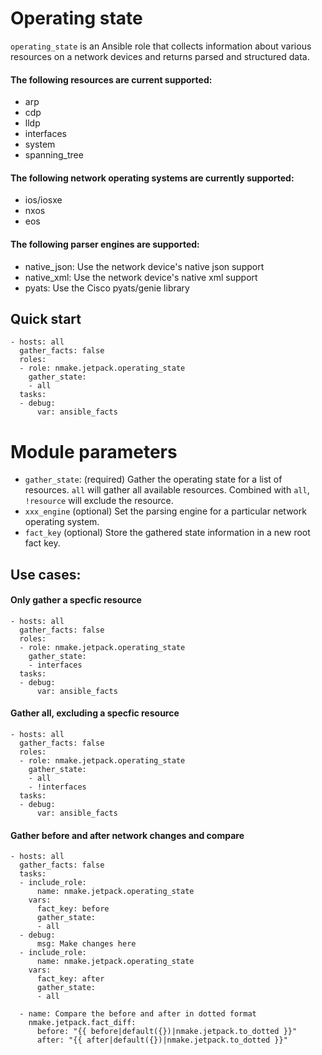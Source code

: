 # Operating state

`operating_state` is an Ansible role that collects information about various resources on a network devices and returns parsed and structured data.

#### The following resources are current supported:
- arp
- cdp
- lldp
- interfaces
- system
- spanning_tree

#### The following network operating systems are currently supported:
- ios/iosxe
- nxos
- eos

#### The following parser engines are supported:
- native_json: Use the network device's native json support
- native_xml: Use the network device's native xml support
- pyats: Use the Cisco pyats/genie library


## Quick start

```
- hosts: all
  gather_facts: false
  roles:
  - role: nmake.jetpack.operating_state
    gather_state:
    - all
  tasks:
  - debug:
      var: ansible_facts
```

# Module parameters

- `gather_state`: (required) Gather the operating state for a list of resources.  `all` will gather all available resources. Combined with `all`, `!resource` will exclude the resource.
- `xxx_engine` (optional) Set the parsing engine for a particular network operating system.
- `fact_key` (optional) Store the gathered state information in a new root fact key.

## Use cases:

#### Only gather a specfic resource

```
- hosts: all
  gather_facts: false
  roles:
  - role: nmake.jetpack.operating_state
    gather_state:
    - interfaces
  tasks:
  - debug:
      var: ansible_facts
```

#### Gather all, excluding a specfic resource

```
- hosts: all
  gather_facts: false
  roles:
  - role: nmake.jetpack.operating_state
    gather_state:
    - all
    - !interfaces
  tasks:
  - debug:
      var: ansible_facts
```

#### Gather before and after network changes and compare

```
- hosts: all
  gather_facts: false
  tasks:
  - include_role:
      name: nmake.jetpack.operating_state
    vars:
      fact_key: before
      gather_state:
      - all
  - debug:
      msg: Make changes here
  - include_role:
      name: nmake.jetpack.operating_state
    vars:
      fact_key: after
      gather_state:
      - all

  - name: Compare the before and after in dotted format
    nmake.jetpack.fact_diff:
      before: "{{ before|default({})|nmake.jetpack.to_dotted }}"
      after: "{{ after|default({})|nmake.jetpack.to_dotted }}"
```
